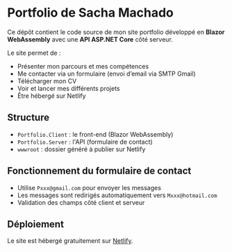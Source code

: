# Portfolio de Sacha Machado

Ce dépôt contient le code source de mon site portfolio développé en **Blazor WebAssembly** avec une **API ASP.NET Core** côté serveur.

Le site permet de :
- Présenter mon parcours et mes compétences
- Me contacter via un formulaire (envoi d’email via SMTP Gmail)
- Télécharger mon CV
- Voir et lancer mes différents projets
- Être hébergé sur Netlify

## Structure

- `Portfolio.Client` : le front-end (Blazor WebAssembly)
- `Portfolio.Server` : l'API (formulaire de contact)
- `wwwroot` : dossier généré à publier sur Netlify

## Fonctionnement du formulaire de contact

- Utilise `Pxxx@gmail.com` pour envoyer les messages
- Les messages sont redirigés automatiquement vers `Mxxx@hotmail.com`
- Validation des champs côté client et serveur

## Déploiement

Le site est hébergé gratuitement sur [Netlify](https://www.netlify.com).
